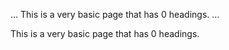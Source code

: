 ...
This is a very basic page that has 0 headings.
...
<p>This is a very basic page that has 0 headings.</p>
